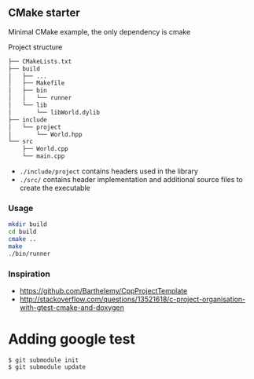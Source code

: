 ## CMake starter

Minimal CMake example, the only dependency is cmake

Project structure

```sh
├── CMakeLists.txt
├── build
│   ├── ...
│   ├── Makefile
│   ├── bin
│   │   └── runner
│   └── lib
│       └── libWorld.dylib
├── include
│   └── project
│       └── World.hpp
└── src
    ├── World.cpp
    └── main.cpp
```

- `./include/project` contains headers used in the library
- `./src/` contains header implementation and additional source files to create the executable

### Usage

```sh
mkdir build
cd build
cmake ..
make
./bin/runner
```

### Inspiration

- https://github.com/Barthelemy/CppProjectTemplate
- http://stackoverflow.com/questions/13521618/c-project-organisation-with-gtest-cmake-and-doxygen


# Adding google test

    $ git submodule init
    $ git submodule update

